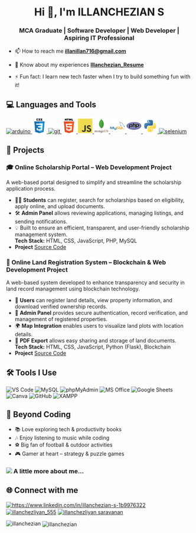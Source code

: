 <h1 align="center">Hi 👋, I'm ILLANCHEZIAN S</h1>
<h3 align="center">MCA Graduate | Software Developer | Web Developer | Aspiring IT Professional</h3>

- 📫 How to reach me **illanillan716@gmail.com**

- 📄 Know about my experiences  **[Illanchezian_Resume](https://drive.google.com/file/d/1l2ZwC61Hzc5elsL0fXf30BEx-AORi_cX/view?usp=drive_link)**

- ⚡ Fun fact: I learn new tech faster when I try to build something fun with it!



## 💻 Languages and Tools
<p align="left"> <a href="https://www.arduino.cc/" target="_blank" rel="noreferrer"> <img src="https://cdn.worldvectorlogo.com/logos/arduino-1.svg" alt="arduino" width="40" height="40"/> </a> <a href="https://www.w3schools.com/css/" target="_blank" rel="noreferrer"> <img src="https://raw.githubusercontent.com/devicons/devicon/master/icons/css3/css3-original-wordmark.svg" alt="css3" width="40" height="40"/> </a> <a href="https://git-scm.com/" target="_blank" rel="noreferrer"> <img src="https://www.vectorlogo.zone/logos/git-scm/git-scm-icon.svg" alt="git" width="40" height="40"/> </a> <a href="https://www.w3.org/html/" target="_blank" rel="noreferrer"> <img src="https://raw.githubusercontent.com/devicons/devicon/master/icons/html5/html5-original-wordmark.svg" alt="html5" width="40" height="40"/> </a> <a href="https://developer.mozilla.org/en-US/docs/Web/JavaScript" target="_blank" rel="noreferrer"> <img src="https://raw.githubusercontent.com/devicons/devicon/master/icons/javascript/javascript-original.svg" alt="javascript" width="40" height="40"/> </a> <a href="https://www.mongodb.com/" target="_blank" rel="noreferrer"> <img src="https://raw.githubusercontent.com/devicons/devicon/master/icons/mongodb/mongodb-original-wordmark.svg" alt="mongodb" width="40" height="40"/> </a> <a href="https://www.mysql.com/" target="_blank" rel="noreferrer"> <img src="https://raw.githubusercontent.com/devicons/devicon/master/icons/mysql/mysql-original-wordmark.svg" alt="mysql" width="40" height="40"/> </a> <a href="https://www.php.net" target="_blank" rel="noreferrer"> <img src="https://raw.githubusercontent.com/devicons/devicon/master/icons/php/php-original.svg" alt="php" width="40" height="40"/> </a> <a href="https://www.python.org" target="_blank" rel="noreferrer"> <img src="https://raw.githubusercontent.com/devicons/devicon/master/icons/python/python-original.svg" alt="python" width="40" height="40"/> </a> <a href="https://www.selenium.dev" target="_blank" rel="noreferrer"> <img src="https://raw.githubusercontent.com/detain/svg-logos/780f25886640cef088af994181646db2f6b1a3f8/svg/selenium-logo.svg" alt="selenium" width="40" height="40"/> </a> </p>

## 🚀 Projects
### 🎓 Online Scholarship Portal – Web Development Project
A web-based portal designed to simplify and streamline the scholarship application process.  

- 👨‍🎓 **Students** can register, search for scholarships based on eligibility, apply online, and upload documents.  
- 🛠️ **Admin Panel** allows reviewing applications, managing listings, and sending notifications.  
- 💡 Built to ensure an efficient, transparent, and user-friendly scholarship management system.  
     **Tech Stack:** HTML, CSS, JavaScript, PHP, MySQL
- **Project** [Source Code](https://github.com/ILLANCHEZIAN/Scholarship-portal)

### 🏡 Online Land Registration System – Blockchain & Web Development Project  
A web-based system developed to enhance transparency and security in land record management using blockchain technology.  

- 👤 **Users** can register land details, view property information, and download verified ownership records.  
- 🔐 **Admin Panel** provides secure authentication, record verification, and management of registered properties.  
- 🌍 **Map Integration** enables users to visualize land plots with location details.  
- 📑 **PDF Export** allows easy sharing and storage of land documents.  
     **Tech Stack:** HTML, CSS, JavaScript, Python (Flask), Blockchain
- **Project** [Source Code](https://github.com/ILLANCHEZIAN/Online-Land-Registration-System) 


## 🛠️ Tools I Use
![VS Code](https://img.shields.io/badge/VS%20Code-007ACC?style=for-the-badge&logo=visual-studio-code&logoColor=white)
![MySQL](https://img.shields.io/badge/MySQL-4479A1?style=for-the-badge&logo=mysql&logoColor=white)
![phpMyAdmin](https://img.shields.io/badge/phpMyAdmin-6C78AF?style=for-the-badge&logo=phpmyadmin&logoColor=white)
![MS Office](https://img.shields.io/badge/MS%20Office-D83B01?style=for-the-badge&logo=microsoft-office&logoColor=white)
![Google Sheets](https://img.shields.io/badge/Google%20Sheets-34A853?style=for-the-badge&logo=google-sheets&logoColor=white)
![Canva](https://img.shields.io/badge/Canva-00C4CC?style=for-the-badge&logo=canva&logoColor=white)
![GitHub](https://img.shields.io/badge/GitHub-181717?style=for-the-badge&logo=github&logoColor=white)
![XAMPP](https://img.shields.io/badge/XAMPP-FB7A24?style=for-the-badge&logo=xampp&logoColor=white)
  
## 🎯 Beyond Coding
- 📚 Love exploring tech & productivity books  
- 🎶 Enjoy listening to music while coding  
- ⚽ Big fan of football & outdoor activities  
- 🎮 Gamer at heart – strategy & puzzle games





### <img src="https://media.giphy.com/media/VgCDAzcKvsR6OM0uWg/giphy.gif" width="50"> A little more about me...  
## 🌐 Connect with me
<p align="left">
<a href="https://linkedin.com/in/https://www.linkedin.com/in/illanchezian-s-1b9976322" target="blank"><img align="center" src="https://raw.githubusercontent.com/rahuldkjain/github-profile-readme-generator/master/src/images/icons/Social/linked-in-alt.svg" alt="https://www.linkedin.com/in/illanchezian-s-1b9976322" height="30" width="40" /></a>
<a href="https://instagram.com/illanchezliyan_555" target="blank"><img align="center" src="https://raw.githubusercontent.com/rahuldkjain/github-profile-readme-generator/master/src/images/icons/Social/instagram.svg" alt="illanchezliyan_555" height="30" width="40" /></a>
<a href="https://www.youtube.com/c/illanchezliyan saravanan" target="blank"><img align="center" src="https://raw.githubusercontent.com/rahuldkjain/github-profile-readme-generator/master/src/images/icons/Social/youtube.svg" alt="illanchezliyan saravanan" height="30" width="40" /></a>
</p>



<p><img align="left" src="https://github-readme-stats.vercel.app/api/top-langs?username=illanchezian&show_icons=true&locale=en&layout=compact" alt="illanchezian" /></p>

<p>&nbsp;<img align="center" src="https://github-readme-stats.vercel.app/api?username=illanchezian&show_icons=true&locale=en" alt="illanchezian" /></p>
